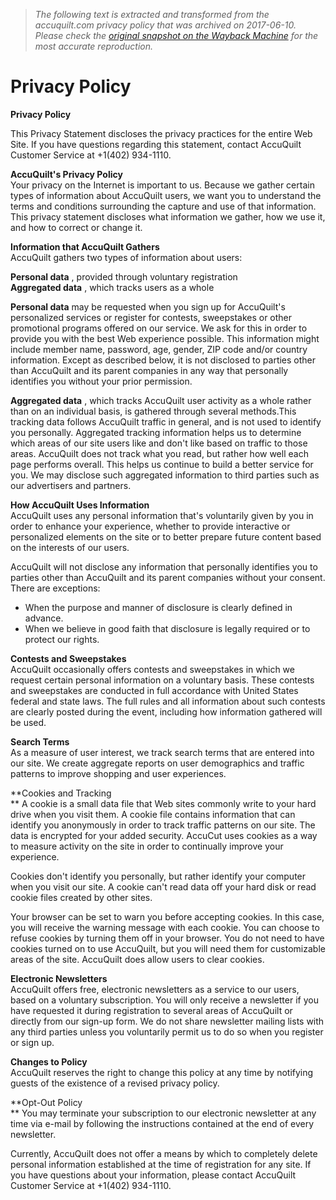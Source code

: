 > *The following text is extracted and transformed from the accuquilt.com privacy policy that was archived on 2017-06-10. Please check the [original snapshot on the Wayback Machine](https://web.archive.org/web/20170610220914id_/http%3A//www.accuquilt.com/privacy-policy) for the most accurate reproduction.*

# Privacy Policy

**Privacy Policy**

This Privacy Statement discloses the privacy practices for the entire Web Site. If you have questions regarding this statement, contact AccuQuilt Customer Service at +1(402) 934-1110.

**AccuQuilt's Privacy Policy**  
Your privacy on the Internet is important to us. Because we gather certain types of information about AccuQuilt users, we want you to understand the terms and conditions surrounding the capture and use of that information. This privacy statement discloses what information we gather, how we use it, and how to correct or change it.

**Information that AccuQuilt Gathers**  
AccuQuilt gathers two types of information about users:

**Personal data** , provided through voluntary registration  
 **Aggregated data** , which tracks users as a whole

**Personal data** may be requested when you sign up for AccuQuilt's personalized services or register for contests, sweepstakes or other promotional programs offered on our service. We ask for this in order to provide you with the best Web experience possible. This information might include member name, password, age, gender, ZIP code and/or country information. Except as described below, it is not disclosed to parties other than AccuQuilt and its parent companies in any way that personally identifies you without your prior permission.

**Aggregated data** , which tracks AccuQuilt user activity as a whole rather than on an individual basis, is gathered through several methods.This tracking data follows AccuQuilt traffic in general, and is not used to identify you personally. Aggregated tracking information helps us to determine which areas of our site users like and don't like based on traffic to those areas. AccuQuilt does not track what you read, but rather how well each page performs overall. This helps us continue to build a better service for you. We may disclose such aggregated information to third parties such as our advertisers and partners.

**How AccuQuilt Uses Information**  
AccuQuilt uses any personal information that's voluntarily given by you in order to enhance your experience, whether to provide interactive or personalized elements on the site or to better prepare future content based on the interests of our users.

AccuQuilt will not disclose any information that personally identifies you to parties other than AccuQuilt and its parent companies without your consent. There are exceptions:

  * When the purpose and manner of disclosure is clearly defined in advance.
  * When we believe in good faith that disclosure is legally required or to protect our rights.



**Contests and Sweepstakes**  
AccuQuilt occasionally offers contests and sweepstakes in which we request certain personal information on a voluntary basis. These contests and sweepstakes are conducted in full accordance with United States federal and state laws. The full rules and all information about such contests are clearly posted during the event, including how information gathered will be used.

**Search Terms**  
As a measure of user interest, we track search terms that are entered into our site. We create aggregate reports on user demographics and traffic patterns to improve shopping and user experiences.

**Cookies and Tracking  
** A cookie is a small data file that Web sites commonly write to your hard drive when you visit them. A cookie file contains information that can identify you anonymously in order to track traffic patterns on our site. The data is encrypted for your added security. AccuCut uses cookies as a way to measure activity on the site in order to continually improve your experience.

Cookies don't identify you personally, but rather identify your computer when you visit our site. A cookie can't read data off your hard disk or read cookie files created by other sites.

Your browser can be set to warn you before accepting cookies. In this case, you will receive the warning message with each cookie. You can choose to refuse cookies by turning them off in your browser. You do not need to have cookies turned on to use AccuQuilt, but you will need them for customizable areas of the site. AccuQuilt does allow users to clear cookies.

**Electronic Newsletters**  
AccuQuilt offers free, electronic newsletters as a service to our users, based on a voluntary subscription. You will only receive a newsletter if you have requested it during registration to several areas of AccuQuilt or directly from our sign-up form. We do not share newsletter mailing lists with any third parties unless you voluntarily permit us to do so when you register or sign up.

**Changes to Policy**  
AccuQuilt reserves the right to change this policy at any time by notifying guests of the existence of a revised privacy policy.

**Opt-Out Policy  
** You may terminate your subscription to our electronic newsletter at any time via e-mail by following the instructions contained at the end of every newsletter.

Currently, AccuQuilt does not offer a means by which to completely delete personal information established at the time of registration for any site. If you have questions about your information, please contact AccuQuilt Customer Service at +1(402) 934-1110.
